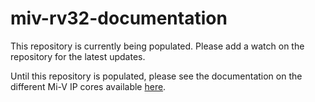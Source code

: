 # miv-rv32-documentation

This repository is currently being populated. Please add a watch on the repository for the latest updates.

Until this repository is populated, please see the documentation on the different Mi-V IP cores available [here](https://www.microchip.com/en-us/products/fpgas-and-plds/ip-core-tools).
